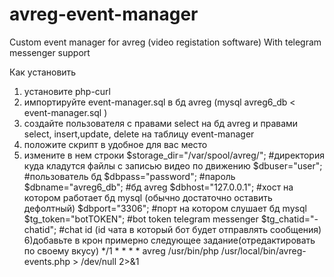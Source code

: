 # avreg-event-manager
Custom event manager for avreg (video registation software)
With telegram messenger support

Как установить
1) установите php-curl
2) импортируйте event-manager.sql в бд avreg (mysql avreg6_db < event-manager.sql )
3) создайте пользователя с правами select на бд avreg и правами select, insert,update, delete на таблицу event-manager
4) положите скрипт в удобное для вас место
5) измените в нем строки
$storage_dir="/var/spool/avreg/"; #директория куда кладутся файлы с записью видео по движению
$dbuser="user";                   #пользователь бд
$dbpass="password";               #пароль
$dbname="avreg6_db";              #бд avreg
$dbhost="127.0.0.1";              #хост на котором работает бд mysql (обычно достаточно оставить дефолтный)
$dbport="3306";                   #порт на котором слушает бд mysql
$tg_token="botTOKEN";             #bot token telegram messenger
$tg_chatid="-chatid";		  #chat id (id чата в который бот будет отправлять сообщения)
6)добавьте в крон примерно следующее задание(отредактировать по своему вкусу)
*/1 *   * * * avreg /usr/bin/php /usr/local/bin/avreg-events.php > /dev/null 2>&1
